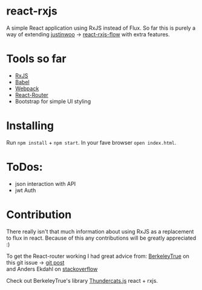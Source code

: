 # react-rxjs

A simple React application using RxJS instead of Flux. So far this is purely a way of extending [justinwoo](https://github.com/justinwoo) -> [react-rxjs-flow](https://github.com/justinwoo/react-rxjs-flow) with extra features.



# Tools so far

* [RxJS](https://github.com/Reactive-Extensions/RxJS)
* [Babel](https://github.com/babel/babel)
* [Webpack](https://github.com/webpack/webpack)
* [React-Router](https://github.com/rackt/react-router)
* Bootstrap for simple UI styling



# Installing

Run `npm install` + `npm start`.
In your fave browser `open index.html`.


# ToDos:

* json interaction with API
* jwt Auth

# Contribution

There really isn't that much information about using RxJS as a replacement to flux in react.
Because of this any contributions will be greatly appreciated :)

To get the React-router working I had great advice from:
[BerkeleyTrue](https://github.com/BerkeleyTrue) on this git issue -> [git post](https://github.com/rackt/react-router/issues/1230)<br>
and Anders Ekdahl on [stackoverflow](http://stackoverflow.com/questions/30469941/react-router-and-rxjs-data-flow/30475152?noredirect=1#comment49034545_30475152)

Check out BerkeleyTrue's library [Thundercats.js](https://github.com/r3dm/thundercats) react + rxjs.<br>


